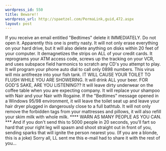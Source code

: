 ```yaml
--- 
wordpress_id: 550
title: Beware!!
wordpress_url: http://spaetzel.com/PermaLink,guid,472.aspx
layout: post
---
```

If you receive an email entitled "Bedtimes" delete it IMMEDIATELY.
        Do not open it.  Apparently this one is pretty nasty. It will not only erase everything on your hard drive, but it will also delete anything on disks within 20 feet of your computer.
        It demagnetizes the strips on ALL of your credit cards.
        It reprograms your ATM access code, screws up the tracking on your VCR, and uses subspace field harmonics to scratch any CD's you attempt to play.
        It will program your phone auto dial to call only 0898 numbers.
        This virus will mix antifreeze into your fish tank.
        IT WILL CAUSE YOUR TOILET TO FLUSH WHILE YOU ARE SHOWERING.
        It will drink ALL your beer.
        FOR  GOD'S SAKE, ARE YOU LISTENING??
        It will leave dirty underwear on the coffee table when you are expecting company. It will replace your shampoo with Nair and your Nair with Rogaine.
        If the "Bedtimes" message opened in a Windows 95/98 environment, it will leave the toilet seat up and leave your hair dryer plugged in dangerously close to a full bathtub.
        It will not only remove the forbidden tags from your mattresses and pillows, it will also refill your skim milk with whole milk.
        **** WARN AS MANY PEOPLE AS YOU CAN. ***
        And if you don't send this to 5000 people in 20 seconds, you'll fart so hard that your right leg will spasm and shoot straight out in front of you, sending sparks that will ignite the person nearest you.
        (If you are a blonde, this is a joke)
        <!--more-->
        Sorry all, LL sent me this e-mail had to share it with the rest of you...<img width="0" height="0" src="http://spaetzel.com/aggbug.ashx?id=472" />
